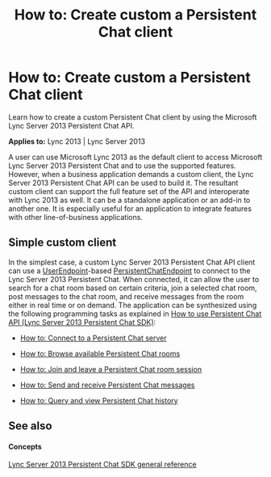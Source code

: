 ﻿---
title: 'How to: Create custom a Persistent Chat client'
TOCTitle: 'How to: Create custom a Persistent Chat client'
ms:assetid: 5949cdc4-560c-4a95-b84e-c00964d55aae
ms:mtpsurl: https://msdn.microsoft.com/library/Dn465892(v=office.15)
ms:contentKeyID: 57101356
ms.date: 07/24/2014
mtps_version: v=office.15
---

# How to: Create custom a Persistent Chat client

Learn how to create a custom Persistent Chat client by using the Microsoft Lync Server 2013 Persistent Chat API.


**Applies to:** Lync 2013 | Lync Server 2013

A user can use Microsoft Lync 2013 as the default client to access Microsoft Lync Server 2013 Persistent Chat and to use the supported features. However, when a business application demands a custom client, the Lync Server 2013 Persistent Chat API can be used to build it. The resultant custom client can support the full feature set of the API and interoperate with Lync 2013 as well. It can be a standalone application or an add-in to another one. It is especially useful for an application to integrate features with other line-of-business applications.

## Simple custom client

In the simplest case, a custom Lync Server 2013 Persistent Chat API client can use a [UserEndpoint](https://msdn.microsoft.com/library/hh348819\(v=office.15\))-based [PersistentChatEndpoint](https://msdn.microsoft.com/library/jj267567\(v=office.15\)) to connect to the Lync Server 2013 Persistent Chat. When connected, it can allow the user to search for a chat room based on certain criteria, join a selected chat room, post messages to the chat room, and receive messages from the room either in real time or on demand. The application can be synthesized using the following programming tasks as explained in [How to use Persistent Chat API (Lync Server 2013 Persistent Chat SDK)](how-to-use-persistent-chat-api-lync-server-2013-persistent-chat-sdk.md):

  - [How to: Connect to a Persistent Chat server](how-to-connect-to-a-persistent-chat-server.md)

  - [How to: Browse available Persistent Chat rooms](how-to-browse-available-persistent-chat-rooms.md)

  - [How to: Join and leave a Persistent Chat room session](how-to-join-and-leave-a-persistent-chat-room-session.md)

  - [How to: Send and receive Persistent Chat messages](how-to-send-and-receive-persistent-chat-messages.md)

  - [How to: Query and view Persistent Chat history](how-to-query-and-view-persistent-chat-history.md)

## See also

#### Concepts

[Lync Server 2013 Persistent Chat SDK general reference](lync-server-2013-persistent-chat-sdk-general-reference.md)


